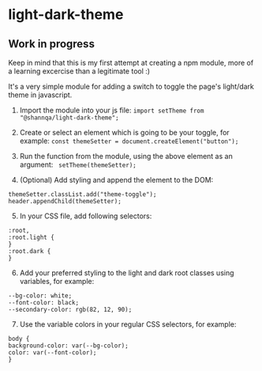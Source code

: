 # light-dark-theme

## Work in progress

Keep in mind that this is my first attempt at creating a npm module, more of a learning excercise than a legitimate tool :)

It's a very simple module for adding a switch to toggle the page's light/dark theme in javascript.

1. Import the module into your js file:
   `import setTheme from "@shannqa/light-dark-theme";`

2. Create or select an element which is going to be your toggle, for example:
   `const themeSetter = document.createElement("button");`

3. Run the function from the module, using the above element as an argument:
   ` setTheme(themeSetter);`

4. (Optional) Add styling and append the element to the DOM:

```
themeSetter.classList.add("theme-toggle");
header.appendChild(themeSetter);
```

5. In your CSS file, add following selectors:

```
:root,
:root.light {
}
:root.dark {
}
```

6. Add your preferred styling to the light and dark root classes using variables, for example:

```
--bg-color: white;
--font-color: black;
--secondary-color: rgb(82, 12, 90);
```

7. Use the variable colors in your regular CSS selectors, for example:

```
body {
background-color: var(--bg-color);
color: var(--font-color);
}
```

